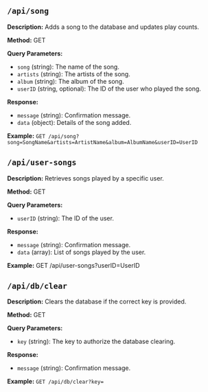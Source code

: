 ## `/api/song`

**Description:** Adds a song to the database and updates play counts.

**Method:** GET

**Query Parameters:**
- `song` (string): The name of the song.
- `artists` (string): The artists of the song.
- `album` (string): The album of the song.
- `userID` (string, optional): The ID of the user who played the song.

**Response:**
- `message` (string): Confirmation message.
- `data` (object): Details of the song added.

**Example:** 
``GET /api/song?song=SongName&artists=ArtistName&album=AlbumName&userID=UserID``

## `/api/user-songs`

**Description:** Retrieves songs played by a specific user.

**Method:** GET

**Query Parameters:**
- `userID` (string): The ID of the user.

**Response:**
- `message` (string): Confirmation message.
- `data` (array): List of songs played by the user.

**Example:** GET /api/user-songs?userID=UserID


## `/api/db/clear`

**Description:** Clears the database if the correct key is provided.

**Method:** GET

**Query Parameters:**
- `key` (string): The key to authorize the database clearing.

**Response:**
- `message` (string): Confirmation message.

**Example:** ``GET /api/db/clear?key= ``
